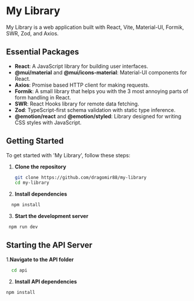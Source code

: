 # My Library

My Library is a web application built with React, Vite, Material-UI, Formik, SWR, Zod, and Axios.

## Essential Packages

- **React**: A JavaScript library for building user interfaces.
- **@mui/material** and **@mui/icons-material**: Material-UI components for React.
- **Axios**: Promise based HTTP client for making requests.
- **Formik**: A small library that helps you with the 3 most annoying parts of form handling in React.
- **SWR**: React Hooks library for remote data fetching.
- **Zod**: TypeScript-first schema validation with static type inference.
- **@emotion/react** and **@emotion/styled**: Library designed for writing CSS styles with JavaScript.

## Getting Started

To get started with 'My Library', follow these steps:

1. **Clone the repository**

   ```bash
   git clone https://github.com/dragomir88/my-library
   cd my-library
   ```

2. **Install dependencies**

```bash
  npm install
```

3. **Start the development server**

```bash
 npm run dev
```

## Starting the API Server

1.**Navigate to the API folder**

```bash
  cd api
```

2. **Install API dependencies**

```bash
npm install
```
